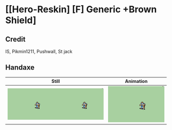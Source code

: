 # [\[Hero-Reskin\] \[F\] Generic +Brown Shield]

## Credit

IS, Pikmin1211, Pushwall, St jack

## Handaxe

| Still | Animation |
| :---: | :-------: |
| ![Handaxe still](./Handaxe_000.png) | ![Handaxe animation](./Handaxe.gif) |
